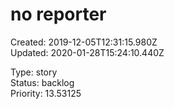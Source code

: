 # no reporter

Created: 2019-12-05T12:31:15.980Z  
Updated: 2020-01-28T15:24:10.440Z

Type: story  
Status: backlog  
Priority: 13.53125
